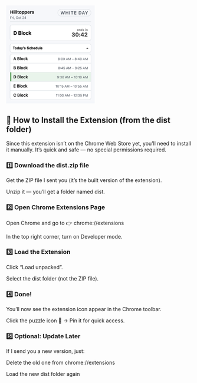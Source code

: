 <img src="preview.png" width="240">

## 🧩 How to Install the Extension (from the dist folder)

Since this extension isn’t on the Chrome Web Store yet, you’ll need to install it manually.
It’s quick and safe — no special permissions required.

### 1️⃣ Download the dist.zip file

Get the ZIP file I sent you (it’s the built version of the extension).

Unzip it — you’ll get a folder named dist.

### 2️⃣ Open Chrome Extensions Page

Open Chrome and go to
👉 chrome://extensions

In the top right corner, turn on Developer mode.

### 3️⃣ Load the Extension

Click “Load unpacked”.

Select the dist folder (not the ZIP file).

### 4️⃣ Done!

You’ll now see the extension icon appear in the Chrome toolbar.

Click the puzzle icon 🧩 → Pin it for quick access.

### 5️⃣ Optional: Update Later

If I send you a new version, just:

Delete the old one from chrome://extensions

Load the new dist folder again

